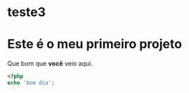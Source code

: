 # teste3
Este é o meu primeiro projeto
======
Que bom que **você** veio aqui.

```php
<?php
echo 'bom dia';
```

